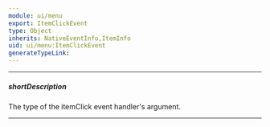 ```yaml
---
module: ui/menu
export: ItemClickEvent
type: Object
inherits: NativeEventInfo,ItemInfo
uid: ui/menu:ItemClickEvent
generateTypeLink: 
---
```

---
##### shortDescription
The type of the itemClick event handler's argument.

---
<!-- Description goes here -->